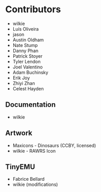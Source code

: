 # Contributors

* wilkie
* Luís Oliveira
* jason
* Austin Oldham
* Nate Stump
* Danny Phan
* Patrick Stoyer
* Tyler Lendon
* Joel Valentino
* Adam Buchinsky
* Erik Joy
* Zhiyi Zhan
* Celest Hayden

## Documentation

* wilkie

## Artwork

* Maxicons - Dinosaurs (CCBY, licensed)
* wilkie - RAWRS Icon

## TinyEMU

* Fabrice Bellard
* wilkie (modifications)

